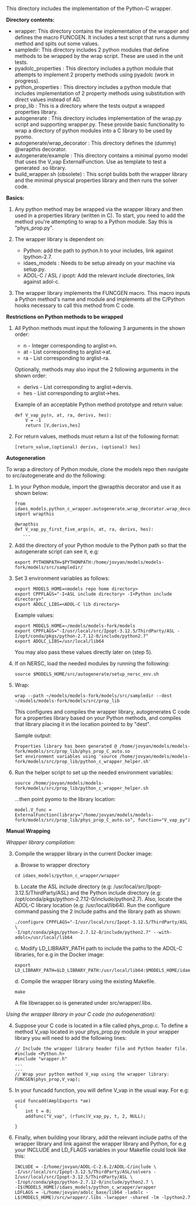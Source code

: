 This directory includes the implementation of the Python-C wrapper.

**Directory contents:**

- wrapper: This directory contains the implementation of the wrapper and defines the macro FUNCGEN. It includes a test script that runs a dummy method and spits out some values.
- sampledir: This directory includes 2 python modules that define methods to be wrapped by the wrap script. These are used in the unit tests. 
- pyadolc_properties : This directory includes a python module that attempts to implement 2 property methods using pyadolc (work in progress).
- python_properties : This directory includes a python module that includes implementation of 2 property methods using substitution with direct values instead of AD. 
- prop_lib : This is a directory where the tests output a wrapped properties library. 
- autogenerate : This directory includes implementation of the wrap.py script and supporting wrapper.py. These provide basic functionality to wrap a directory of python modules into a C library to be used by pyomo.
- autogenerate/wrap_decorator : This directory defines the (dummy) @wrapthis decorator. 
- autogenerate/example : This directory contains a minimal pyomo model that uses the V_vap ExternalFunction. Use as template to test a generated .so library. 
- build_wrapper.sh (obsolete) : This script builds both the wrapper library and the minimal physical properties library and then runs the solver code.

**Basics:**

1. Any python method may be wrapped via the wrapper library and then used in a properties library (written in C). To start, you need to add the method you're attempting to wrap to a Python module. Say this is "phys_prop.py". 

2. The wrapper library is dependent on:

   * Python: add the path to python.h to your includes, link against lpython-2.7.
   * idaes_models : Needs to be setup already on your machine via setup.py.
   * ADOL-C / ASL / ipopt: Add the relevant include directories, link against adol-c. 

3. The wrapper library implements the FUNCGEN macro. This macro inputs a Python method's name and module and implements all the C/Python hooks necessary to call this method from C code. 

**Restrictions on Python methods to be wrapped**

1. All Python methods must input the following 3 arguments in the shown order:

   * n - Integer corresponding to arglist->n.
   * at - List corresponding to arglist->at.
   * ra - List corresponding to arglist-ra.
   
   Optionally, methods may also input the 2 following arguments in the shown order:
   
   * derivs - List corresponding to arglist->dervis. 
   * hes - List corresponding to arglist->hes.

   Example of an acceptable Python method prototype and return value:

   ```
   def V_vap_py(n, at, ra, derivs, hes):
       V = -1
       return [V,derivs,hes]
   ```

2. For return values, methods must return a list of the following format:

   ```
   [return_value,(optional) derivs, (optional) hes]
   ```

**Autogeneration**

To wrap a directory of Python module, clone the models repo then navigate to src/autogenerate and do the following:

1. In your Python module, import the @wrapthis decorator and use it as shown below:

   ```
   from idaes_models.python_c_wrapper.autogenerate.wrap_decorator.wrap_decorator import wrapthis

   @wrapthis
   def V_vap_py_first_five_args(n, at, ra, derivs, hes):
      ...
   ```

2. Add the directory of your Python module to the Python path so that the autogenerate script can see it, e.g:

   ```
   export PYTHONPATH=$PYTHONPATH:/home/jovyan/models/models-fork/models/src/sampledir/ 
   ```

3. Set 3 environment variables as follows:
    
   ```
   export MODELS_HOME=<models repo home directory>
   export CPPFLAGS="-I<ASL include directory> -I<Python include directory>"
   export ADOLC_LIBS=<ADOL-C lib directory>
   ```
   Example values: 

   ```
   export MODELS_HOME=~/models/models-fork/models
   export CPPFLAGS="-I/usr/local/src/Ipopt-3.12.5/ThirdParty/ASL -I/opt/conda/pkgs/python-2.7.12-0/include/python2.7"
   export ADOLC_LIBS=/usr/local/lib64
   ```

   You may also pass these values directly later on (step 5).

4. If on NERSC, load the needed modules by running the following:

   ```
   source $MODELS_HOME/src/autogenerate/setup_nersc_env.sh
   ```

5. Wrap:

   ```
   wrap --path ~/models/models-fork/models/src/sampledir --dest ~/models/models-fork/models/src/prop_lib
   ```

   This configures and compiles the wrapper library, autogenerates C code for a properties library based on your Python methods,
   and compiles that library placing it in the location pointed to by "dest". 

   Sample output:

   ```
   Properties library has been generated @ /home/jovyan/models/models-fork/models/src/prop_lib/phys_prop_C_auto.so
   Set environment variables using 'source /home/jovyan/models/models-fork/models/src/prop_lib/python_c_wrapper_helper.sh'
   ```

6. Run the helper script to set up the needed environment variables: 

   ```
   source /home/jovyan/models/models-fork/models/src/prop_lib/python_c_wrapper_helper.sh
   ```
   ...then point pyomo to the library location:

   ```
   model.V_func = ExternalFunction(library="/home/jovyan/models/models-fork/models/src/prop_lib/phys_prop_C_auto.so", function="V_vap_py")
   ```

**Manual Wrapping**

*Wrapper library compilation:*

3. Compile the wrapper library in the current Docker image:

   a. Browse to wrapper directory

      ```
      cd idaes_models/python_c_wrapper/wrapper

      ```

   b. Locate the ASL include directory (e.g: /usr/local/src/Ipopt-3.12.5/ThirdParty/ASL) and the Python include directory (e.g: /opt/conda/pkgs/python-2.7.12-0/include/python2.7). Also, locate the ADOL-C library location (e.g: /usr/local/lib64). Run the configure command passing the 2 include paths and the library path as shown:

      ```
      ./configure CPPFLAGS="-I/usr/local/src/Ipopt-3.12.5/ThirdParty/ASL \
      -I/opt/conda/pkgs/python-2.7.12-0/include/python2.7" --with-adolc=/usr/local/lib64

      ```
   c. Modify LD_LIBRARY_PATH path to include the paths to the ADOL-C libraries, for e.g in the Docker image:

      ```
      export LD_LIBRARY_PATH=$LD_LIBRARY_PATH:/usr/local/lib64:$MODELS_HOME/idaes_models/python_c_wrapper/wrapper/.libs
      
      ```
   d. Compile the wrapper library using the existing Makefile.

      ```
      make
      ```
      A file libwrapper.so is generated under src/wrapper/.libs.

*Using the wrapper library in your C code (no autogeneration):*

4. Suppose your C code is located in a file called phys_prop.c. To define a method V_vap located in your phys_prop.py module in your wrapper library you will need to add the following lines:

   ```
   // Include the wrapper library header file and Python header file.
   #include <Python.h>
   #include "wrapper.h"
   ...
   ...
   // Wrap your python method V_vap using the wrapper library:
   FUNCGEN(phys_prop,V_vap);
   ```

6. In your funcadd function, you will define V_vap in the usual way. For e.g:

   ```
   void funcadd(AmplExports *ae)
   {
       int t = 0;
       addfunc("V_vap", (rfunc)V_vap_py, t, 2, NULL);

   }
   ```

8. Finally, when building your library, add the relevant include paths of the wrapper library and link against the wrapper library and Python, for e.g your INCLUDE and LD_FLAGS variables in your Makefile could look like this:

   ```
   INCLUDE = -I/home/jovyan/ADOL-C-2.6.2/ADOL-C/include \
   -I/usr/local/src/Ipopt-3.12.5/ThirdParty/ASL/solvers -I/usr/local/src/Ipopt-3.12.5/ThirdParty/ASL \
   -I/opt/conda/pkgs/python-2.7.12-0/include/python2.7 \
   -I$(MODELS_HOME)/idaes_models/python_c_wrapper/wrapper
   LDFLAGS = -L/home/jovyan/adolc_base/lib64 -ladolc -L$(MODELS_HOME)/src/wrapper/.libs -lwrapper -shared -lm -lpython2.7

   ```